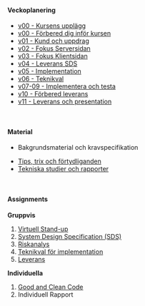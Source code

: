 #### Veckoplanering

* [v00 - Kursens upplägg](kurser/vteam-v1/v00-introduktion)
* [v00 - Förbered dig inför kursen](kurser/vteam-v1/v00-forbered)
* [v01 - Kund och uppdrag](kurser/vteam-v1/v01-uppdrag)
* [v02 - Fokus Serversidan](kurser/vteam-v1/v02-backend)
* [v03 - Fokus Klientsidan](kurser/vteam-v1/v03-frontend)
* [v04 - Leverans SDS](kurser/vteam-v1/v04-sds)
* [v05 - Implementation](kurser/vteam-v1/v05-implementation)
* [v06 - Teknikval](kurser/vteam-v1/v06-teknikval)
* [v07-09 - Implementera och testa](kurser/vteam-v1/v07-implementera)
* [v10 - Förbered leverans](kurser/vteam-v1/v10-forbered)
* [v11 - Leverans och presentation](kurser/vteam-v1/v11-leverans)

&nbsp;

<!--
Youtube spellista 2022 https://www.youtube.com/playlist?list=PLKtP9l5q3ce_wXroqbxvzSNBzi2Yy8ULF
-->

#### Material

* Bakgrundsmaterial och kravspecifikation
<!--
* [Bakgrundsmaterial och kravspecifikation](kurser/vteam-v1/bakgrundsmaterial-och-uppgift)
-->
* [Tips, trix och förtydliganden](kurser/vteam-v1/tips-trix-och-fortydliganden)
* [Tekniska studier och rapporter](kurser/vteam-v1/tekniska-rapporter)

&nbsp;



#### Assignments

**Gruppvis**

1. [Virtuell Stand-up](kurser/vteam-v1/assignment/virtuell-stand-up)
1. [System Design Specification (SDS)](kurser/vteam-v1/assignment/system-design-specification)
1. [Riskanalys](kurser/vteam-v1/assignment/risk-analysis)
1. [Teknikval för implementation](kurser/vteam-v1/assignment/technical-implementation)
1. [Leverans](kurser/vteam-v1/assignment/delivery)

**Individuella**

1. [Good and Clean Code](kurser/vteam-v1/assignment/good-and-clean-code)
1. Individuell Rapport

<!--
1. [Individuell Rapport](kurser/vteam-v1/assignment/individual-report)
-->